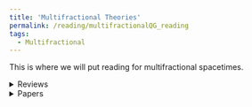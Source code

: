 ```yaml
---
title: 'Multifractional Theories'
permalink: /reading/multifractionalQG_reading
tags:
  - Multifractional
---
```


This is where we will put reading for multifractional spacetimes.

<details>
  <summary>Reviews</summary>
  <ul>
    <li>
      <a href="https://arxiv.org/abs/1612.05632" target="_blank">
        Multifractionial theories: an unconventional review
      </a>
    </li>
    <li>
      <a href="https://arxiv.org/abs/1106.5787" target="_blank">
        Geometry of fractional spaces
      </a>
    </li>
  </ul>
</details>


<details>
  <summary>Papers</summary>
  <ul>
    <li>
      <a href="" target="_blank">
        f
      </a>
    </li>
  </ul>
</details>



